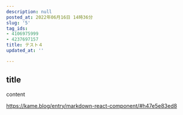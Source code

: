 ```yaml
---
description: null
posted_at: 2022年06月16日 14時36分
slug: '5'
tag_ids:
- 4106975999
- 4237697157
title: テスト４
updated_at: ''

---
```

## title
content


https://kame.blog/entry/markdown-react-component/#h47e5e83ed8
